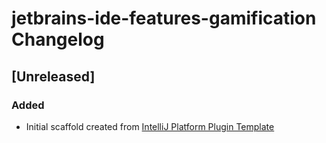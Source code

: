 <!-- Keep a Changelog guide -> https://keepachangelog.com -->

# jetbrains-ide-features-gamification Changelog

## [Unreleased]
### Added
- Initial scaffold created from [IntelliJ Platform Plugin Template](https://github.com/JetBrains/intellij-platform-plugin-template)
